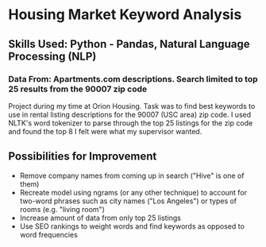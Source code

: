 # Housing Market Keyword Analysis
## Skills Used: Python - Pandas, Natural Language Processing (NLP)
### Data From: Apartments.com descriptions.  Search limited to top 25 results from the 90007 zip code
Project during my time at Orion Housing.  Task was to find best keywords to use in rental listing descriptions for the 90007 (USC area) zip code.  I used NLTK's word tokenizer to parse through the top 25 listings for the zip code and found the top 8 I felt were what my supervisor wanted.

## Possibilities for Improvement
- Remove company names from coming up in search ("Hive" is one of them)
- Recreate model using ngrams (or any other technique) to account for two-word phrases such as city names ("Los Angeles") or types of rooms (e.g. "living room")
- Increase amount of data from only top 25 listings
- Use SEO rankings to weight words and find keywords as opposed to word frequencies
